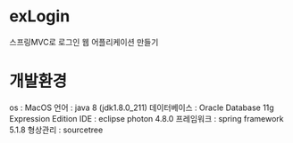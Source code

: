 # exLogin
스프링MVC로 로그인 웹 어플리케이션 만들기

# 개발환경
os : MacOS 
언어 : java 8 (jdk1.8.0_211)
데이터베이스 : Oracle Database 11g Expression Edition
IDE : eclipse photon 4.8.0 
프레임워크 : spring framework 5.1.8 
형상관리 : sourcetree
